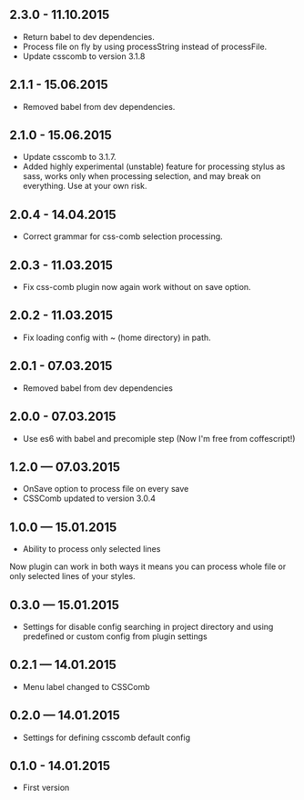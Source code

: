 ## 2.3.0 - 11.10.2015
* Return babel to dev dependencies.
* Process file on fly by using processString instead of processFile.
* Update csscomb to version 3.1.8

## 2.1.1 - 15.06.2015
* Removed babel from dev dependencies.

## 2.1.0 - 15.06.2015
* Update csscomb to 3.1.7.
* Added highly experimental (unstable) feature for processing stylus as sass, works only when processing selection, and may break on everything. Use at your own risk.

## 2.0.4 - 14.04.2015
* Correct grammar for css-comb selection processing.

## 2.0.3 - 11.03.2015
* Fix css-comb plugin now again work without on save option.

## 2.0.2 - 11.03.2015
* Fix loading config with ~ (home directory) in path.

## 2.0.1 - 07.03.2015
* Removed babel from dev dependencies

## 2.0.0 - 07.03.2015
* Use es6 with babel and precomiple step (Now I'm free from coffescript!)

## 1.2.0 — 07.03.2015
* OnSave option to process file on every save
* CSSComb updated to version 3.0.4

## 1.0.0 — 15.01.2015
* Ability to process only selected lines

Now plugin can work in both ways it means you can process whole file or only selected lines of your styles.

## 0.3.0 — 15.01.2015
* Settings for disable config searching in project directory and using predefined or custom config from plugin settings

## 0.2.1 — 14.01.2015
* Menu label changed to CSSComb

## 0.2.0 — 14.01.2015
* Settings for defining csscomb default config

## 0.1.0 - 14.01.2015
* First version
